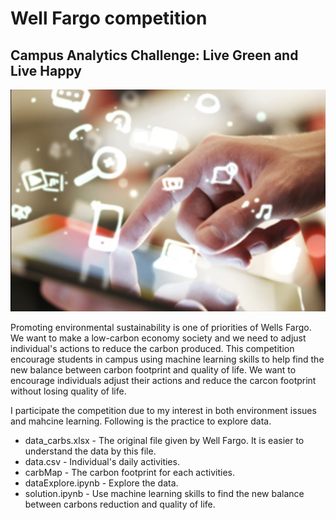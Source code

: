 # Well Fargo competition
## Campus Analytics Challenge: Live Green and Live Happy
![Environment Sustainability](img/APPS.png)

Promoting environmental sustainability is one of priorities of Wells Fargo. We want to make a low-carbon 
economy society and we need to adjust individual's actions to reduce the carbon produced. This competition encourage students in campus using machine learning skills to help find the new balance between carbon footprint and quality of life. We want to encourage individuals adjust their actions and reduce the carcon footprint without losing quality of life.

I participate the competition due to my interest in both environment issues and mahcine learning. Following is the practice to explore data. 

* data_carbs.xlsx - The original file given by Well Fargo. It is easier to understand the data by this file.
* data.csv - Individual's daily activities.
* carbMap - The carbon footprint for each activities.
* dataExplore.ipynb - Explore the data.
* solution.ipynb - Use machine learning skills to find the new balance between carbons reduction and quality of life.

